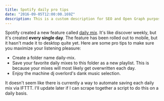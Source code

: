 ```yaml
---
title: Spotify daily pro tips
date: "2016-09-05T12:00:00.169Z"
description: This is a custom description for SEO and Open Graph purposes, rather than the default generated excerpt. Simply add a description field to the frontmatter.
---
```


Spotify created a new feature called [daily mix](https://support.spotify.com/us/using_spotify/search_play/daily-mix/). It's like discover weekly, but it's created **every single day**. The feature has been rolled out to mobile, but it hasn't made it to desktop quite yet. Here are some pro tips to make sure you maximize your listening pleasure:

- Create a folder name daily-mix.
- Save your favorite daily mixes to this folder as a new playlist. This is because your mixes will most likely get overwritten each day.
- Enjoy the machine dj overlord's dank music selection.

It doesn't seem like there is currently a way to automate saving each daily mix via IFTTT. I'll update later if I can scrape together a script to do this on a daily basis.
